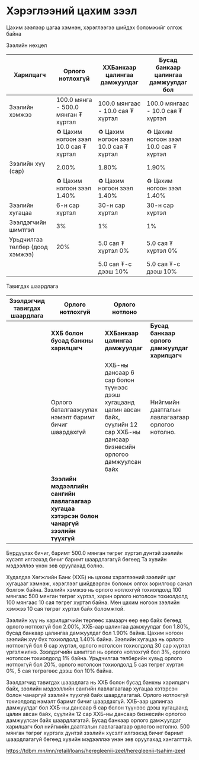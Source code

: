 # Хэрэглээний цахим зээл
Цахим зээлээр цагаа хэмнэн, хэрэглээгээ шийдэх боломжийг олгож байна

Зээлийн нөхцөл

| Харилцагч                          | Орлого нотлохгүй                      | ХХБанкаар цалингаа дамжуулдаг            | Бусад банкаар цалингаа дамжуулдаг бол     |
|------------------------------------|----------------------------------|----------------------------------|----------------------------------|
| Зээлийн хэмжээ                 | 100.0 мянга - 500.0 мянган ₮ хүртэл | 100.0 мянгаас - 10.0 сая ₮ хүртэл | 100.0 мянгаас - 10.0 сая ₮ хүртэл |
|                                    | ♻️ Цахим ногоон зээл 10.0 сая ₮ хүртэл | ♻️ Цахим ногоон зээл 10.0 сая ₮ хүртэл | ♻️ Цахим ногоон зээл 10.0 сая ₮ хүртэл |
| Зээлийн хүү (сар)               | 2.00%                            | 1.80%                            | 1.90%                            |
|                                    | ♻️ Цахим ногоон зээл 1.40%        | ♻️ Цахим ногоон зээл 1.40%        | ♻️ Цахим ногоон зээл 1.40%        |
| Зээлийн хугацаа                 | 6-н сар хүртэл                   | 30-н сар хүртэл                   | 30-н сар хүртэл                   |
| Зээлдэгчийн шимтгэл              | 3%                               | 1%                               | 1%                               |
| Урьдчилгаа төлбөр (доод хэмжээ) | 20%                              | 5.0 сая ₮ хүртэл 0%              | 5.0 сая ₮ хүртэл 0%              |
|                                    |                                  | 5.0 сая ₮-с дээш 10%             | 5.0 сая ₮-с дээш 10%             |

Тавигдах шаардлага

| **Зээлдэгчид тавигдах шаардлага** | **Орлого нотлохгүй**                           | **Орлого нотлоно**                           |                                      |
|------------------------------------|--------------------------------|----------------------------------|----------------------------------|
|                                    | **ХХБ болон бусад банкны харилцагч** | **ХХБанкаар цалингаа дамжуулдаг** | **Бусад банкаар орлого дамжуулдаг харилцагч** |
|                                    | Орлого баталгаажуулах нэмэлт баримт бичиг шаардахгүй | ХХБ-ны дансаар 6 сар болон түүнээс дээш хугацаанд цалин авсан байх, сүүлийн 12 сар ХХБ-ны дансаар бизнесийн орлогоо дамжуулсан байх | Нийгмийн даатгалын лавлагаагаар орлогоо нотолно. |
|                                    | **Зээлийн мэдээллийн сангийн лавлагаагаар хугацаа хэтэрсэн болон чанаргүй зээлийн түүхгүй** |                                  |                                  |


Бүрдүүлэх бичиг, баримт
500.0 мянган төгрөг хүртэл дүнтэй зээлийн хүсэлт илгээхэд бичиг баримт шаардлагагүй бөгөөд Та хувийн мэдээллээ үнэн зөв оруулахад болно.


Худалдаа Хөгжлийн Банк (ХХБ) нь цахим хэрэглээний зээлийг цаг хугацааг хэмнэж, хэрэглээг шийдвэрлэх боломж олгох зорилгоор санал болгож байна. Зээлийн хэмжээ нь орлого нотлохгүй тохиолдолд 100 мянгаас 500 мянган төгрөг хүртэл, харин орлого нотолсон тохиолдолд 100 мянгаас 10 сая төгрөг хүртэл байна. Мөн цахим ногоон зээлийн хэмжээ 10 сая төгрөг хүртэл байх боломжтой.

Зээлийн хүү нь харилцагчийн төрлөөс хамаарч өөр өөр байх бөгөөд орлого нотлохгүй бол 2.00%, ХХБ-аар цалингаа дамжуулдаг бол 1.80%, бусад банкаар цалингаа дамжуулдаг бол 1.90% байна. Цахим ногоон зээлийн хүү бүх тохиолдолд 1.40% байна. Зээлийн хугацаа нь орлого нотлохгүй бол 6 сар хүртэл, орлого нотолсон тохиолдолд 30 сар хүртэл үргэлжилнэ. Зээлдэгчийн шимтгэл нь орлого нотлохгүй бол 3%, орлого нотолсон тохиолдолд 1% байна. Урьдчилгаа төлбөрийн хувьд орлого нотлохгүй бол 20%, орлого нотолсон тохиолдолд 5 сая төгрөг хүртэл 0%, 5 сая төгрөгөөс дээш бол 10% байна.

Зээлдэгчид тавигдах шаардлага нь ХХБ болон бусад банкны харилцагч байх, зээлийн мэдээллийн сангийн лавлагаагаар хугацаа хэтэрсэн болон чанаргүй зээлийн түүхгүй байх шаардлагатай. Орлого нотлохгүй тохиолдолд нэмэлт баримт бичиг шаардахгүй. ХХБ-аар цалингаа дамжуулдаг бол ХХБ-ны дансаар 6 сар болон түүнээс дээш хугацаанд цалин авсан байх, сүүлийн 12 сар ХХБ-ны дансаар бизнесийн орлогоо дамжуулсан байх шаардлагатай. Бусад банкаар орлого дамжуулдаг харилцагч бол нийгмийн даатгалын лавлагаагаар орлогоо нотолно. 500 мянган төгрөг хүртэлх дүнтэй зээлийн хүсэлт илгээхэд бичиг баримт шаардлагагүй бөгөөд хувийн мэдээллээ үнэн зөв оруулахад хангалттай.

https://tdbm.mn/mn/retail/loans/heregleenii-zeel/heregleenii-tsahim-zeel